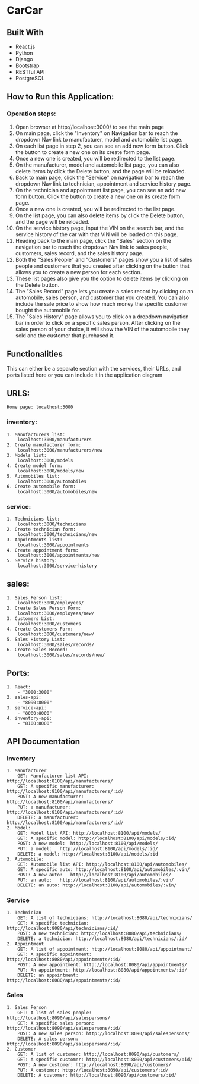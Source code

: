 # CarCar
## Built With
* React.js
* Python
* Django
* Bootstrap
* RESTful API
* PostgreSQL
## How to Run this Application:

### Operation steps:
1. Open browser at http://localhost:3000/ to see the main page
2. On main page, click the "Inventory" on Navigation bar to reach the dropdown Nav link to manufacturer, model and automobile list page.
3. On each list page in step 2, you can see an add new form button. Click the button to create a new one on its create form page.
4. Once a new one is created, you will be redirected to the list page.
5. On the manufacturer, model and automobile list page, you can also delete items by click the Delete button, and the page will be reloaded.
6. Back to main page, click the "Service" on navigation bar to reach the dropdown Nav link to technician, appointment and service history page.
7. On the technician and appointment list page, you can see an add new form button. Click the button to create a new one on its create form page.
8. Once a new one is created, you will be redirected to the list page.
9. On the list page, you can also delete items by click the Delete button, and the page will be reloaded.
10. On the service history page, input the VIN on the search bar, and the service history of the car with that VIN will be loaded on this page.
11. Heading back to the main page, click the "Sales" section on the navigation bar to reach the dropdown Nav link to sales people, customers, sales record, and the sales history page.
12. Both the "Sales People" and "Customers" pages show you a list of sales people and customers that you created after clicking on the button that allows you to create a new person for each section.
13. These list pages also give you the option to delete items by clicking on the Delete button.
14. The "Sales Record" page lets you create a sales record by clicking on an automobile, sales person, and customer that you created. You can also include the sale price to show how much money the specific customer bought the automobile for.
15. The "Sales History" page allows you to click on a dropdown navigation bar in order to click on a specific sales person. After clicking on the sales person of your choice, it will show the VIN of the automobile they sold and the customer that purchased it.

## Functionalities

This can either be a separate section with the services, their URLs, and ports listed here or you can include it in the application diagram

## URLS:
    Home page: localhost:3000
  ### inventory:
    1. Manufacturers list:
        localhost:3000/manufacturers
    2. Create manufacturer form:
        localhost:3000/manufacturers/new
    3. Models list:
        localhost:3000/models
    4. Create model form:
        localhost:3000/models/new
    5. Automobiles list:
        localhost:3000/automobiles
    6. Create automobile form:
        localhost:3000/automobiles/new

  ### service:
    1. Technicians list:
        localhost:3000/technicians
    2. Create technician form:
        localhost:3000/technicians/new
    3. Appointments list:
        localhost:3000/appointments
    4. Create appointment form:
        localhost:3000/appointments/new
    5. Service history:
        localhost:3000/service-history

  ## sales:
    1. Sales Person list:
        localhost:3000/employees/
    2. Create Sales Person Form:
        localhost:3000/employees/new/
    3. Customers List:
        localhost:3000/customers
    4. Create Customers Form:
        localhost:3000/customers/new/
    5. Sales History List:
        localhost:3000/sales/records/
    6. Create Sales Record:
        localhost:3000/sales/records/new/

## Ports:
    1. React:
        - "3000:3000"
    2. sales-api:
        - "8090:8000"
    3. service-api:
        - "8080:8000"
    4. inventory-api:
        - "8100:8000"

## API Documentation
  ### Inventory
    1. Manufacturer
        GET: Manufacturer list API: http://localhost:8100/api/manufacturers/
        GET: A specific manufacturer: http://localhost:8100/api/manufacturers/:id/
        POST: A new manufacturer: 	http://localhost:8100/api/manufacturers/
        PUT: a manufacturer: 	http://localhost:8100/api/manufacturers/:id/
        DELETE: a manufacturer: http://localhost:8100/api/manufacturers/:id/
    2. Model:
        GET: Model list API: http://localhost:8100/api/models/
        GET: A specific model: http://localhost:8100/api/models/:id/
        POST: A new model: 	http://localhost:8100/api/models/
        PUT: a model: 	http://localhost:8100/api/models/:id/
        DELETE: a model: http://localhost:8100/api/models/:id
    3. Automobile:
        GET: Automobile list API: http://localhost:8100/api/automobiles/
        GET: A specific auto: http://localhost:8100/api/automobiles/:vin/
        POST: A new auto: 	http://localhost:8100/api/automobiles/
        PUT: an auto: 	http://localhost:8100/api/automobiles/:vin/
        DELETE: an auto: http://localhost:8100/api/automobiles/:vin/
  ### Service
    1. Technician
        GET: A list of technicians: http://localhost:8080/api/technicians/
        GET: A specific technician: http://localhost:8080/api/technicians/:id/
        POST: A new technician: http://localhost:8080/api/technicians/
        DELETE: a technician: http://localhost:8080/api/technicians/:id/
    2. Appointment
        GET: A list of appointment: http://localhost:8080/api/appointment/
        GET: A specific appointment: http://localhost:8080/api/appointments/:id/
        POST: A new appointment: http://localhost:8080/api/appointments/
        PUT: An appointment: http://localhost:8080/api/appointments/:id/
        DELETE: an appointment: http://localhost:8080/api/appointments/:id/

  ### Sales
    1. Sales Person
        GET: A list of sales people: http://localhost:8090/api/salespersons/
        GET: A specific sales person: http://localhost:8090/api/salespersons/:id/
        POST: A new sales person: http://localhost:8090/api/salespersons/
        DELETE: A sales person: http://localhost:8090/api/salespersons/:id/
    2. Customer
        GET: A list of customer: http://localhost:8090/api/customers/
        GET: A specific customer: http://localhost:8090/api/customers/:id/
        POST: A new customer: http://localhost:8090/api/customers/
        PUT: A customer: http://localhost:8090/api/customers/:id/
        DELETE: A customer: http://localhost:8090/api/customers/:id/
